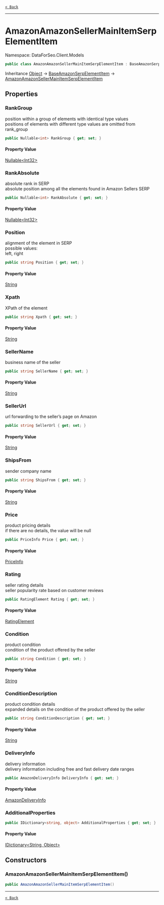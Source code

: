 [`< Back`](./)

---

# AmazonAmazonSellerMainItemSerpElementItem

Namespace: DataForSeo.Client.Models

```csharp
public class AmazonAmazonSellerMainItemSerpElementItem : BaseAmazonSerpElementItem
```

Inheritance [Object](https://docs.microsoft.com/en-us/dotnet/api/system.object) → [BaseAmazonSerpElementItem](./dataforseo.client.models.baseamazonserpelementitem) → [AmazonAmazonSellerMainItemSerpElementItem](./dataforseo.client.models.amazonamazonsellermainitemserpelementitem)

## Properties

### **RankGroup**

position within a group of elements with identical type values
 <br>positions of elements with different type values are omitted from rank_group

```csharp
public Nullable<int> RankGroup { get; set; }
```

#### Property Value

[Nullable&lt;Int32&gt;](https://docs.microsoft.com/en-us/dotnet/api/system.nullable-1)<br>

### **RankAbsolute**

absolute rank in SERP
 <br>absolute position among all the elements found in Amazon Sellers SERP

```csharp
public Nullable<int> RankAbsolute { get; set; }
```

#### Property Value

[Nullable&lt;Int32&gt;](https://docs.microsoft.com/en-us/dotnet/api/system.nullable-1)<br>

### **Position**

alignment of the element in SERP
 <br>possible values:
 <br>left, right

```csharp
public string Position { get; set; }
```

#### Property Value

[String](https://docs.microsoft.com/en-us/dotnet/api/system.string)<br>

### **Xpath**

XPath of the element

```csharp
public string Xpath { get; set; }
```

#### Property Value

[String](https://docs.microsoft.com/en-us/dotnet/api/system.string)<br>

### **SellerName**

business name of the seller

```csharp
public string SellerName { get; set; }
```

#### Property Value

[String](https://docs.microsoft.com/en-us/dotnet/api/system.string)<br>

### **SellerUrl**

url forwarding to the seller’s page on Amazon

```csharp
public string SellerUrl { get; set; }
```

#### Property Value

[String](https://docs.microsoft.com/en-us/dotnet/api/system.string)<br>

### **ShipsFrom**

sender company name

```csharp
public string ShipsFrom { get; set; }
```

#### Property Value

[String](https://docs.microsoft.com/en-us/dotnet/api/system.string)<br>

### **Price**

product pricing details
 <br>if there are no details, the value will be null

```csharp
public PriceInfo Price { get; set; }
```

#### Property Value

[PriceInfo](./dataforseo.client.models.priceinfo)<br>

### **Rating**

seller rating details
 <br>seller popularity rate based on customer reviews

```csharp
public RatingElement Rating { get; set; }
```

#### Property Value

[RatingElement](./dataforseo.client.models.ratingelement)<br>

### **Condition**

product condition
 <br>condition of the product offered by the seller

```csharp
public string Condition { get; set; }
```

#### Property Value

[String](https://docs.microsoft.com/en-us/dotnet/api/system.string)<br>

### **ConditionDescription**

product condition details
 <br>expanded details on the condition of the product offered by the seller

```csharp
public string ConditionDescription { get; set; }
```

#### Property Value

[String](https://docs.microsoft.com/en-us/dotnet/api/system.string)<br>

### **DeliveryInfo**

delivery information
 <br>delivery information including free and fast delivery date ranges

```csharp
public AmazonDeliveryInfo DeliveryInfo { get; set; }
```

#### Property Value

[AmazonDeliveryInfo](./dataforseo.client.models.amazondeliveryinfo)<br>

### **AdditionalProperties**

```csharp
public IDictionary<string, object> AdditionalProperties { get; set; }
```

#### Property Value

[IDictionary&lt;String, Object&gt;](https://docs.microsoft.com/en-us/dotnet/api/system.collections.generic.idictionary-2)<br>

## Constructors

### **AmazonAmazonSellerMainItemSerpElementItem()**

```csharp
public AmazonAmazonSellerMainItemSerpElementItem()
```

---

[`< Back`](./)
